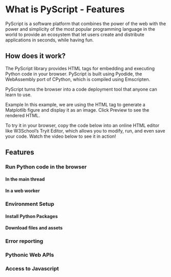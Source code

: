 # What is PyScript - Features

PyScript is a software platform that combines the power of the web with the power and simplicity
of the most popular programming language in the world to provide an ecosystem that let users create
and distribute applications in seconds, while having fun.


## How does it work?

The PyScript library provides HTML tags for embedding and executing Python code in your browser. PyScript is built using Pyodide, the WebAssembly port of CPython, which is compiled using Emscripten.

PyScript turns the browser into a code deployment tool that anyone can learn to use.

Example
In this example, we are using the <py-script> HTML tag to generate a Matplotlib figure and display it as an image. Click Preview to see the rendered HTML.

To try it in your browser, copy the code below into an online HTML editor like W3School’s Tryit Editor, which allows you to modify, run, and even save your code. Watch the video below to see it in action!


## Features

### Run Python code in the browser

#### In the main thread

#### In a web worker

### Environment Setup

#### Install Python Packages

#### Download files and assets

### Error reporting

### Pythonic Web APIs

### Access to Javascript
